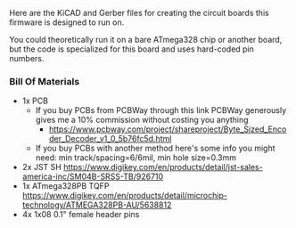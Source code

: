 Here are the KiCAD and Gerber files for creating the circuit boards this firmware is designed to run on.

You could theoretically run it on a bare ATmega328 chip or another board, but the code is specialized for this board and uses hard-coded pin numbers.

### Bill Of Materials

* 1x PCB
    * If you buy PCBs from PCBWay through this link PCBWay generously gives me a 10% commission without costing you anything
        * https://www.pcbway.com/project/shareproject/Byte_Sized_Encoder_Decoder_v1_0_5b76fc5d.html
    * If you buy PCBs with another method here's some info you might need: min track/spacing=6/6mil, min hole size=0.3mm
* 2x JST SH https://www.digikey.com/en/products/detail/jst-sales-america-inc/SM04B-SRSS-TB/926710
* 1x ATmega328PB TQFP https://www.digikey.com/en/products/detail/microchip-technology/ATMEGA328PB-AU/5638812
* 4x 1x08 0.1" female header pins

